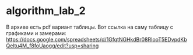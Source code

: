 # algorithm_lab_2

В архиве есть pdf вариант таблицы. Вот ссылка на саму таблицу с графиками и замерами:
https://docs.google.com/spreadsheets/d/1GfqtNGHkdBr08RIooT5EDvpdKbQeltu4M_f8foUaogg/edit?usp=sharing
